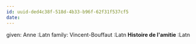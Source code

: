 ```yaml
---
id: uuid-ded4c38f-518d-4b33-b96f-62f31f537cf5
date: 
---
```


given: Anne :Latn
family: Vincent-Bouffaut :Latn
**Histoire de l'amitie** :Latn